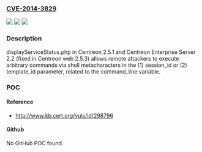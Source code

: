 ### [CVE-2014-3829](https://cve.mitre.org/cgi-bin/cvename.cgi?name=CVE-2014-3829)
![](https://img.shields.io/static/v1?label=Product&message=n%2Fa&color=blue)
![](https://img.shields.io/static/v1?label=Version&message=n%2Fa&color=blue)
![](https://img.shields.io/static/v1?label=Vulnerability&message=n%2Fa&color=brighgreen)

### Description

displayServiceStatus.php in Centreon 2.5.1 and Centreon Enterprise Server 2.2 (fixed in Centreon web 2.5.3) allows remote attackers to execute arbitrary commands via shell metacharacters in the (1) session_id or (2) template_id parameter, related to the command_line variable.

### POC

#### Reference
- http://www.kb.cert.org/vuls/id/298796

#### Github
No GitHub POC found.

